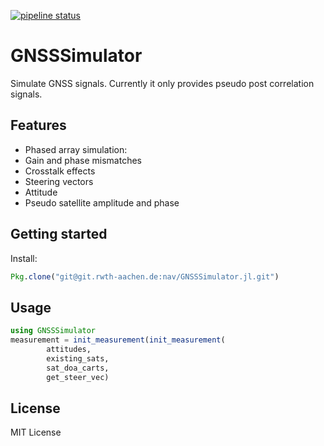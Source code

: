 [![pipeline status](https://git.rwth-aachen.de/nav/GNSSSimulator.jl/badges/master/pipeline.svg)](https://git.rwth-aachen.de/nav/GNSSSimulator.jl/commits/master)
# GNSSSimulator
Simulate GNSS signals. Currently it only provides pseudo post correlation signals.

## Features

 * Phased array simulation:
  * Gain and phase mismatches
  * Crosstalk effects
  * Steering vectors
  * Attitude
 * Pseudo satellite amplitude and phase

## Getting started

Install:
```julia
Pkg.clone("git@git.rwth-aachen.de:nav/GNSSSimulator.jl.git")
```

## Usage

```julia
using GNSSSimulator
measurement = init_measurement(init_measurement(
        attitudes,
        existing_sats,
        sat_doa_carts,
        get_steer_vec)
```

## License

MIT License
